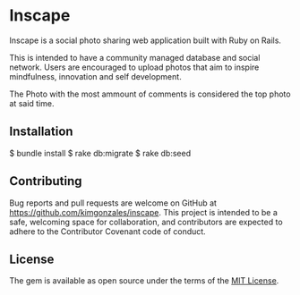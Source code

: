 # Inscape

Inscape is a social photo sharing web application built with Ruby on Rails. 

This is intended to have a community managed database and social network. 
Users are encouraged to upload photos that aim to inspire mindfulness, innovation and self development. 

The Photo with the most ammount of comments is considered the top photo at said time.

## Installation 
$ bundle install
$ rake db:migrate
$ rake db:seed

## Contributing

Bug reports and pull requests are welcome on GitHub at https://github.com/kimgonzales/inscape. This project is intended to be a safe, welcoming space for collaboration, and contributors are expected to adhere to the Contributor Covenant code of conduct.

## License
The gem is available as open source under the terms of the [MIT License](https://opensource.org/licenses/MIT).

